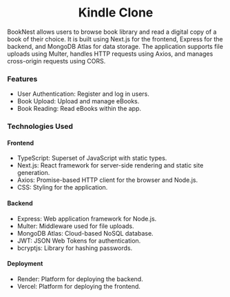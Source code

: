 
<h1 align="center">Kindle Clone</h1>
BookNest allows users to browse book library and read a digital copy of a book of their choice. It is built using Next.js for the frontend, Express for the backend, and MongoDB Atlas for data storage. The application supports file uploads using Multer, handles HTTP requests using Axios, and manages cross-origin requests using CORS.

<h3>Features</h3>

- User Authentication: Register and log in users.
- Book Upload: Upload and manage eBooks.
- Book Reading: Read eBooks within the app.


<h3>Technologies Used</h3>

<h4>Frontend</h4>

- TypeScript: Superset of JavaScript with static types.
- Next.js: React framework for server-side rendering and static site generation.
- Axios: Promise-based HTTP client for the browser and Node.js.
- CSS: Styling for the application.

<h4>Backend</h4>

- Express: Web application framework for Node.js.
- Multer: Middleware used for file uploads.
- MongoDB Atlas: Cloud-based NoSQL database.
- JWT: JSON Web Tokens for authentication.
- bcryptjs: Library for hashing passwords.

<h4>Deployment</h4>

- Render: Platform for deploying the backend.
- Vercel: Platform for deploying the frontend.
